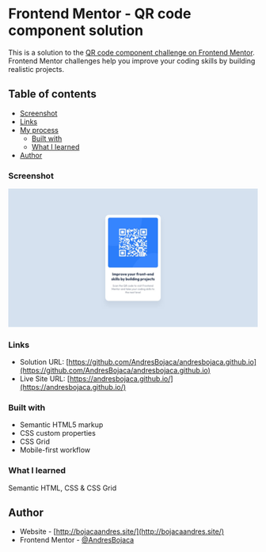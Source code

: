 # Frontend Mentor - QR code component solution

This is a solution to the [QR code component challenge on Frontend Mentor](https://www.frontendmentor.io/challenges/qr-code-component-iux_sIO_H). Frontend Mentor challenges help you improve your coding skills by building realistic projects. 

## Table of contents

  - [Screenshot](#screenshot)
  - [Links](#links)
- [My process](#my-process)
  - [Built with](#built-with)
  - [What I learned](#what-i-learned)
- [Author](#author)

### Screenshot

![](./design/desktop-design.jpg)

### Links

- Solution URL: [https://github.com/AndresBojaca/andresbojaca.github.io](https://github.com/AndresBojaca/andresbojaca.github.io)
- Live Site URL: [https://andresbojaca.github.io/](https://andresbojaca.github.io/)

### Built with

- Semantic HTML5 markup
- CSS custom properties
- CSS Grid
- Mobile-first workflow

### What I learned

Semantic HTML, CSS & CSS Grid

## Author

- Website - [http://bojacaandres.site/](http://bojacaandres.site/)
- Frontend Mentor - [@AndresBojaca](https://www.frontendmentor.io/profile/AndresBojaca)
